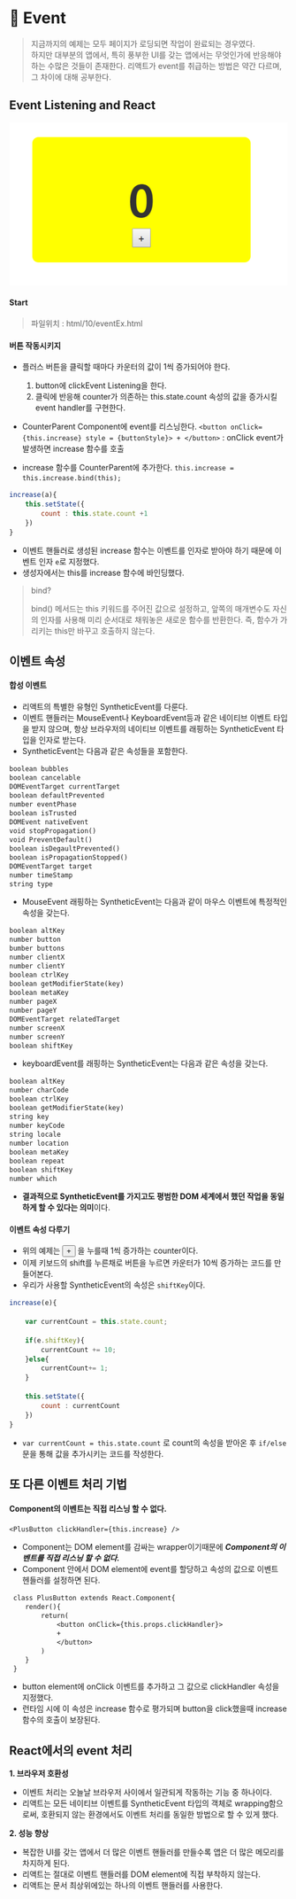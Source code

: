 # 🎉 Event

> 지금까지의 예제는 모두 페이지가 로딩되면 작업이 완료되는 경우였다.<br>
하지만 대부분의 앱에서, 특히 풍부한 UI를 갖는 앱에서는 무엇인가에 반응해야하는 수많은 것들이 존재한다.
리액트가 event를 취급하는 방법은 약간 다르며, 그 차이에 대해 공부한다.

## Event Listening and React

![counter](../image/event/counter.png)

#### Start
> 파일위치 : html/10/eventEx.html

#### 버튼 작동시키지
- 플러스 버튼을 클릭할 때마다 카운터의 값이 1씩 증가되어야 한다.
    1. button에 clickEvent Listening을 한다.
    2. 클릭에 반응해 counter가 의존하는 this.state.count 속성의 값을 증가시킬 event handler를 구현한다.

- CounterParent Component에 event를 리스닝한다.
`<button onClick={this.increase} style = {buttonStyle}> + </button>`
: onClick event가 발생하면 increase 함수를 호출

- increase 함수를 CounterParent에 추가한다.
`this.increase = this.increase.bind(this);`

```js
increase(a){
    this.setState({
        count : this.state.count +1
    })
}
```
- 이벤트 핸들러로 생성된 increase 함수는 이벤트를 인자로 받아야 하기 때문에 이벤트 인자 `e`로 지정했다.
- 생성자에서는 this를 increase 함수에 바인딩했다.

> bind? <p>
bind() 메서드는 this 키워드를 주어진 값으로 설정하고, 앞쪽의 매개변수도 자신의 인자를 사용해 미리 순서대로 채워놓은 새로운 함수를 반환한다.
즉, 함수가 가리키는 this만 바꾸고 호출하지 않는다.

## 이벤트 속성
#### 합성 이벤트
- 리액트의 특별한 유형인 SyntheticEvent를 다룬다.
- 이벤트 핸들러는 MouseEvent나 KeyboardEvent등과 같은 네이티브 이벤트 타입을 받지 않으며, 항상 브라우저의 네이티브 이벤트를 래핑하는 SyntheticEvent 타입을 인자로 받는다.
- SyntheticEvent는 다음과 같은 속성들을 포함한다.
```
boolean bubbles
boolean cancelable
DOMEventTarget currentTarget
boolean defaultPrevented
number eventPhase
boolean isTrusted
DOMEvent nativeEvent
void stopPropagation()
void PreventDefault()
boolean isDegaultPrevented()
boolean isPropagationStopped()
DOMEventTarget target
number timeStamp
string type
```
- MouseEvent 래핑하는 SyntheticEvent는 다음과 같이 마우스 이벤트에 특정적인 속성을 갖는다.
```
boolean altKey
number button
bumber buttons
number clientX
number clientY
boolean ctrlKey
boolean getModifierState(key)
boolean metaKey
number pageX
number pageY
DOMEventTarget relatedTarget
number screenX
number screenY
boolean shiftKey
```

- keyboardEvent를 래핑하는 SyntheticEvent는 다음과 같은 속성을 갖는다.
```
boolean altKey
number charCode
boolean ctrlKey
boolean getModifierState(key)
string key
number keyCode
string locale
number location
boolean metaKey
boolean repeat
boolean shiftKey
number which
```

- **결과적으로 SyntheticEvent를 가지고도 평범한 DOM 세계에서 했던 작업을 동일하게 할 수 있다는 의미**이다.

#### 이벤트 속성 다루기
- 위의 예제는 <button> + </button> 을 누를때 1씩 증가하는 counter이다.
- 이제 키보드의 shift를 누른채로 버튼을 누르면 카운터가 10씩 증가하는 코드를 만들어본다.
- 우리가 사용할 SyntheticEvent의 속성은 `shiftKey`이다.

```js
increase(e){

    var currentCount = this.state.count;

    if(e.shiftKey){
        currentCount += 10;
    }else{
        currentCount+= 1;
    }

    this.setState({
        count : currentCount
    })
}
```

- `var currentCount = this.state.count` 로 count의 속성을 받아온 후 `if/else`문을 통해 값을 추가시키는 코드를 작성한다.

## 또 다른 이벤트 처리 기법
#### Component의 이벤트는 직접 리스닝 할 수 없다.
`<PlusButton clickHandler={this.increase} />`

- Component는 DOM element를 감싸는 wrapper이기때문에 ***Component의 이벤트를 직접 리스닝 할 수 없다.***
- Component 안에서 DOM element에 event를 할당하고 속성의 값으로 이벤트 헨들러를 설정하면 된다.

```JS
 class PlusButton extends React.Component{
    render(){
        return(
            <button onClick={this.props.clickHandler}> 
            + 
            </button>
        )
    }
 }
```
- button element에 onClick 이벤트를 추가하고 그 값으로 clickHandler 속성을 지정했다.
- 런타임 시에 이 속성은 increase 함수로 평가되며 button을 click했을때 increase 함수의 호출이 보장된다.

## React에서의 event 처리
**1. 브라우저 호환성**
- 이벤트 처리는 오늘날 브라우저 사이에서 일관되게 작동하는 기능 중 하나이다.
- 리액트는 모든 네이티브 이벤트를 SyntheticEvent 타입의 객체로 wrapping함으로써, 호환되지 않는 환경에서도 이벤트 처리를 동일한 방법으로 할 수 있게 했다.

**2. 성능 향상**
- 복잡한 UI를 갖는 앱에서 더 많은 이벤트 핸들러를 만들수록 앱은 더 많은 메모리를 차지하게 된다.
- 리액트는 절대로 이벤트 핸들러를 DOM element에 직접 부착하지 않는다.
- 리액트는 문서 최상위에있는 하나의 이벤트 핸들러를 사용한다.

